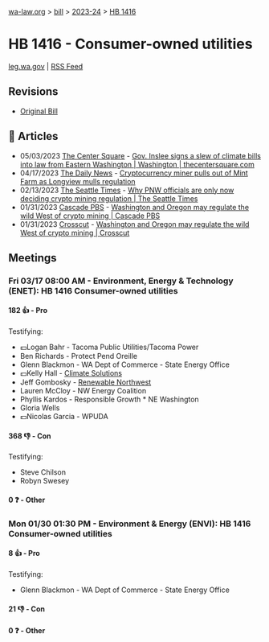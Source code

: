 [wa-law.org](/) > [bill](/bill/) > [2023-24](/bill/2023-24/) > [HB 1416](/bill/2023-24/hb/1416/)

# HB 1416 - Consumer-owned utilities
[leg.wa.gov](https://app.leg.wa.gov/billsummary?BillNumber=1416&Year=2023&Initiative=false) | [RSS Feed](./rss.xml)

## Revisions
* [Original Bill](1/)

## 📰 Articles
* 05/03/2023 [The Center Square](/org/the_center_square/) - [Gov. Inslee signs a slew of climate bills into law from Eastern Washington | Washington | thecentersquare.com](https://www.thecentersquare.com/washington/article_0027a7a6-e9ed-11ed-b77a-7f7862703a86.html#:~:text=House%20Bill%201416)
* 04/17/2023 [The Daily News](/org/the_daily_news/) - [Cryptocurrency miner pulls out of Mint Farm as Longview mulls regulation](https://tdn.com/news/local/govt-and-politics/cryptocurrency-miner-pulls-out-of-mint-farm-as-longview-mulls-regulation/article_0673ccec-d571-11ed-8fc3-ff503dcb0002.html#:~:text=House%20Bill%201416)
* 02/13/2023 [The Seattle Times](/org/the_seattle_times/) - [Why PNW officials are only now deciding crypto mining regulation | The Seattle Times](https://www.seattletimes.com/seattle-news/politics/why-pnw-officials-are-only-now-deciding-crypto-mining-regulation/#:~:text=House%20Bill%201416)
* 01/31/2023 [Cascade PBS](/org/cascade_pbs/) - [Washington and Oregon may regulate the wild West of crypto mining | Cascade PBS](https://www.cascadepbs.org/politics/2023/01/washington-and-oregon-may-regulate-wild-west-crypto-mining/#:~:text=House%20Bill%201416)
* 01/31/2023 [Crosscut](/org/crosscut/) - [Washington and Oregon may regulate the wild West of crypto mining | Crosscut](https://crosscut.com/politics/2023/01/washington-and-oregon-may-regulate-wild-west-crypto-mining#:~:text=House%20Bill%201416)

## Meetings
### Fri 03/17 08:00 AM - Environment, Energy & Technology (ENET): HB 1416 Consumer-owned utilities
#### 182 👍 - Pro
Testifying:
* 💵Logan Bahr - Tacoma Public Utilities/Tacoma Power
* Ben Richards - Protect Pend Oreille
* Glenn Blackmon - WA Dept of Commerce - State Energy Office
* 💵Kelly Hall - [Climate Solutions](/org/climate_solutions/)
* Jeff Gombosky - [Renewable Northwest](/org/renewable_northwest/)
* Lauren McCloy - NW Energy Coalition
* Phyllis Kardos - Responsible Growth * NE Washington
* Gloria Wells
* 💵Nicolas Garcia - WPUDA

#### 368 👎 - Con
Testifying:
* Steve Chilson
* Robyn Swesey

#### 0 ❓ - Other

### Mon 01/30 01:30 PM - Environment & Energy (ENVI): HB 1416 Consumer-owned utilities
#### 8 👍 - Pro
Testifying:
* Glenn Blackmon - WA Dept of Commerce - State Energy Office

#### 21 👎 - Con

#### 0 ❓ - Other
